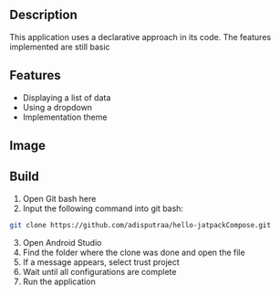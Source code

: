 ## Description
This application uses a declarative approach in its code. The features implemented are still basic

## Features
- Displaying a list of data
- Using a dropdown
- Implementation theme

## Image


## Build
1. Open Git bash here
2. Input the following command into git bash:
```bash
git clone https://github.com/adisputraa/hello-jatpackCompose.git
```
3. Open Android Studio
4. Find the folder where the clone was done and open the file
5. If a message appears, select trust project
6. Wait until all configurations are complete
7. Run the application
